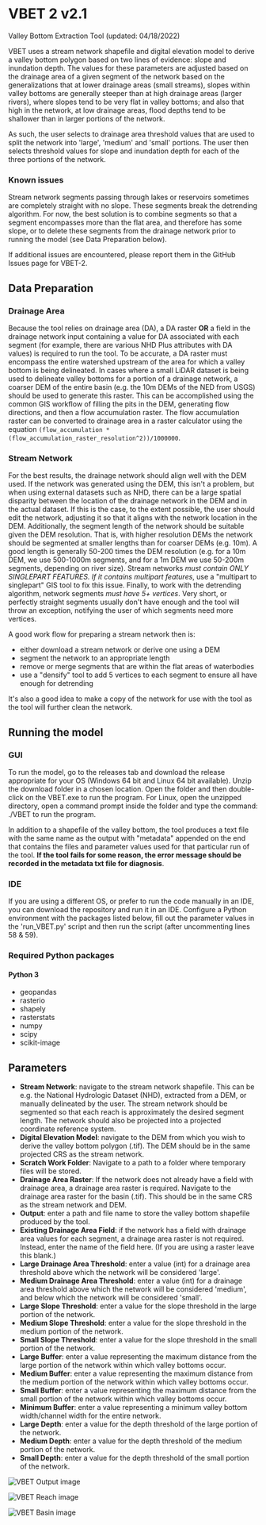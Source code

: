 # VBET 2 v2.1
Valley Bottom Extraction Tool (updated: 04/18/2022)

VBET uses a stream network shapefile and digital elevation model to derive a valley bottom 
polygon based on two lines of evidence: slope and inundation depth. The values for these 
parameters are adjusted based on the drainage area of a given segment of the network based 
on the generalizations that at lower drainage areas (small streams), slopes within valley 
bottoms are generally steeper than at high drainage areas (larger rivers), where slopes tend 
to be very flat in valley bottoms; and also that high in the network, at low drainage areas, 
flood depths tend to be shallower than in larger portions of the network.

As such, the user selects to drainage area threshold values that are used to split the 
network into 'large', 'medium' and 'small' portions. The user then selects threshold values 
for slope and inundation depth for each of the three portions of the network.

### Known issues
Stream network segments passing through lakes or reservoirs sometimes are completely 
straight with no slope. These segments break the detrending algorithm. For now, the best 
solution is to combine segments so that a segment encompasses more than the flat area, 
and therefore has some slope, or to delete these segments from the drainage network prior
to running the model (see Data Preparation below). 

If additional issues are encountered, please report them in the GitHub Issues page for VBET-2.


## Data Preparation
### Drainage Area
Because the tool relies on drainage area (DA), a DA raster **OR** a field in the drainage
network input containing a value for DA associated with each segment (for example, 
there are various NHD Plus attributes with DA values) is required to run the tool. 
To be accurate, a DA raster must encompass the entire watershed upstream of the area for which 
a valley bottom is being delineated. In cases where a small LiDAR dataset is being used to 
delineate valley bottoms for a portion of a drainage network, a coarser DEM of the entire basin 
(e.g. the 10m DEMs of the NED from USGS) should be used to generate this raster. This can be 
accomplished using the common GIS workflow of filling the pits in the DEM, generating flow 
directions, and then a flow accumulation raster. The flow accumulation raster can be converted 
to drainage area in a raster calculator using the equation `(flow_accumulation * 
(flow_accumulation_raster_resolution^2))/1000000`.

### Stream Network
For the best results, the drainage network should align well with the DEM used. If the 
network was generated using the DEM, this isn't a problem, but when using external datasets 
such as NHD, there can be a large spatial disparity between the location of the drainage 
network in the DEM and in the actual dataset. If this is the case, to the extent possible, 
the user should edit the network, adjusting it so that it aligns with the network location 
in the DEM. Additionally, the segment length of the network should be suitable given the DEM 
resolution. That is, with higher resolution DEMs the network should be segmented at smaller 
lengths than for coarser DEMs (e.g. 10m). A good length is generally 50-200 times the DEM 
resolution (e.g. for a 10m DEM, we use 500-1000m segments, and for a 1m DEM we use 50-200m 
segments, depending on river size). Stream networks *must contain ONLY SINGLEPART FEATURES. If 
it contains multipart features*, use a "multipart to singlepart" GIS tool to fix this issue. 
Finally, to work with the detrending algorithm, network segments *must have 5+ vertices*. 
Very short, or perfectly straight segments usually don't have enough and the tool will throw 
an exception, notifying the user of which segments need more vertices.

A good work flow for preparing a stream network then is:
- either download a stream network or derive one using a DEM
- segment the network to an appropriate length
- remove or merge segments that are within the flat areas of waterbodies
- use a "densify" tool to add 5 vertices to each segment to ensure all have enough for detrending

It's also a good idea to make a copy of the network for use with the tool as the tool will further 
clean the network.

## Running the model
### GUI
To run the model, go to the releases tab and download the release appropriate for your OS 
(Windows 64 bit and Linux 64 bit available). Unzip the download folder in a chosen location. 
Open the folder and then double-click on the VBET.exe to run the program. For Linux, open the
unzipped directory, open a command prompt inside the folder and type the command: ./VBET to 
run the program. 

In addition to a shapefile of the valley bottom, the tool produces a text file with the same 
name as the output with "metadata" appended on the end that contains the files and parameter 
values used for that particular run of the tool. **If the tool fails for some reason, the error
message should be recorded in the metadata txt file for diagnosis**.

### IDE
If you are using a different OS, or prefer to run the code manually in an IDE, you can 
download the repository and run it in an IDE. Configure a Python environment with the packages 
listed below, fill out the parameter values in the 'run_VBET.py' script and then run the script
(after uncommenting lines 58 & 59).

### Required Python packages
#### Python 3
- geopandas 
- rasterio 
- shapely
- rasterstats
- numpy 
- scipy
- scikit-image 

## Parameters 

- **Stream Network**: navigate to the stream network shapefile. This can be e.g. the National 
Hydrologic Dataset (NHD), extracted from a DEM, or manually delineated by the user. The stream 
network should be segmented so that each reach is approximately the desired segment length. 
The network should also be projected into a projected coordinate reference system.
- **Digital Elevation Model**: navigate to the DEM from which you wish to derive the valley 
bottom polygon (.tif). The DEM should be in the same projected CRS as the stream network.
- **Scratch Work Folder**: Navigate to a path to a folder where temporary files will be stored. 
- **Drainage Area Raster**: If the network does not already have a field with drainage area, a
drainage area raster is required. Navigate to the drainage area raster for the basin (.tif). 
This should be in the same CRS as the stream network and DEM.
- **Output**: enter a path and file name to store the valley bottom shapefile produced by the 
tool.
- **Existing Drainage Area Field**: if the network has a field with drainage area values for 
each segment, a drainage area raster is not required. Instead, enter the name of the field here.
  (If you are using a raster leave this blank.)
- **Large Drainage Area Threshold**: enter a value (int) for a drainage area threshold above 
which the network will be considered 'large'.
- **Medium Drainage Area Threshold**: enter a value (int) for a drainage area threshold above 
which the network will be considered 'medium', and below which the network will be considered 
'small'.
- **Large Slope Threshold**: enter a value for the slope threshold in the large portion of 
the network. 
- **Medium Slope Threshold**: enter a value for the slope threshold in the medium portion 
of the network.
- **Small Slope Threshold**: enter a value for the slope threshold in the small portion of 
the network.
- **Large Buffer**: enter a value representing the maximum distance from the large portion 
of the network within which valley bottoms occur.
- **Medium Buffer**: enter a value representing the maximum distance from the medium portion 
of the network within which valley bottoms occur.
- **Small Buffer**: enter a value representing the maximum distance from the small portion 
of the network within which valley bottoms occur.
- **Minimum Buffer**: enter a value representing a minimum valley bottom width/channel width 
for the entire network.
- **Large Depth**: enter a value for the depth threshold of the large portion of the network.
- **Medium Depth**: enter a value for the depth threshold of the medium portion of the network.
- **Small Depth**: enter a value for the depth threshold of the small portion of the network.


![VBET Output image](/pics/vbet_output.png)

![VBET Reach image](/pics/vbet_bitterroot.png)

![VBET Basin image](/pics/vbet_basin.png)

